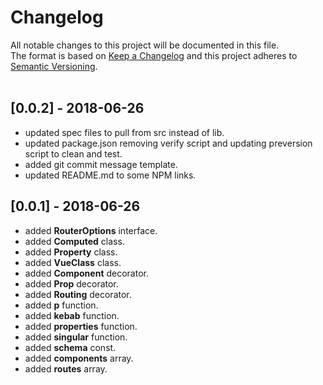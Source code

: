 # Changelog
All notable changes to this project will be documented in this file.<br/>
The format is based on [Keep a Changelog](http://keepachangelog.com/en/1.0.0/)
and this project adheres to [Semantic Versioning](http://semver.org/spec/v2.0.0.html).<br/><br/>

## [0.0.2] - 2018-06-26
* updated spec files to pull from src instead of lib.
* updated package.json removing verify script and updating preversion script to clean and test.
* added git commit message template.
* updated README.md to some NPM links.

## [0.0.1] - 2018-06-26
* added **RouterOptions** interface.
* added **Computed** class.
* added **Property** class.
* added **VueClass** class.
* added **Component** decorator.
* added **Prop** decorator.
* added **Routing** decorator.
* added **p** function.
* added **kebab** function.
* added **properties** function.
* added **singular** function.
* added **schema** const.
* added **components** array.
* added **routes** array.